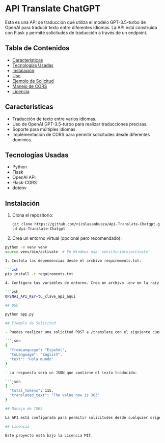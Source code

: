 # API Translate ChatGPT

Esta es una API de traducción que utiliza el modelo GPT-3.5-turbo de OpenAI para traducir texto entre diferentes idiomas. La API está construida con Flask y permite solicitudes de traducción a través de un endpoint.

## Tabla de Contenidos

- [Características](#características)
- [Tecnologías Usadas](#tecnologías-usadas)
- [Instalación](#instalación)
- [Uso](#uso)
- [Ejemplo de Solicitud](#ejemplo-de-solicitud)
- [Manejo de CORS](#manejo-de-cors)
- [Licencia](#licencia)

## Características

- Traducción de texto entre varios idiomas.
- Uso de OpenAI GPT-3.5-turbo para realizar traducciones precisas.
- Soporte para múltiples idiomas.
- Implementación de CORS para permitir solicitudes desde diferentes dominios.

## Tecnologías Usadas

- Python
- Flask
- OpenAI API
- Flask-CORS
- dotenv

## Instalación

1. Clona el repositorio:

   ```bash
   git clone https://github.com/nicolasanhueza/Api-Translate-Chatgpt.git
   cd Api-Translate-Chatgpt

2. Crea un entorno virtual (opcional pero recomendado):

  ```zsh
  python -m venv venv
  source venv/bin/activate  # En Windows usa `venv\Scripts\activate`

3. Instala las dependencias desde el archivo requirements.txt:

  ```zsh
  pip install -r requirements.txt

4. Configura tus variables de entorno. Crea un archivo .env en la raíz del proyecto y añade tu clave de API de OpenAI:

  ```zsh
  OPENAI_API_KEY=tu_clave_api_aqui

## USO

python app.py

## Ejemplo de Solicitud

- Puedes realizar una solicitud POST a /translate con el siguiente cuerpo JSON:

  ```json
  {
    "fromLanguage": "Español",
    "toLanguage": "English",
    "text": "Hola mundo"
  }

- La respuesta será un JSON que contiene el texto traducido:

  ```json
  {
    "total_tokens": 115,
    "translated_text": "The value now is 363"
  }

## Manejo de CORS

La API está configurada para permitir solicitudes desde cualquier origen. Puedes modificar la configuración de CORS en app.py si es necesario.

## Licencia

Este proyecto está bajo la Licencia MIT.
